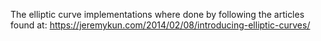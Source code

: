 The elliptic curve implementations where done by following the articles found at: 
https://jeremykun.com/2014/02/08/introducing-elliptic-curves/

